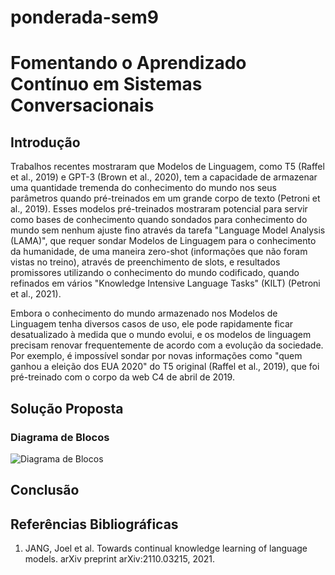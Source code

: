 # ponderada-sem9

# Fomentando o Aprendizado Contínuo em Sistemas Conversacionais

## Introdução

Trabalhos recentes mostraram que Modelos de Linguagem, como T5 (Raffel et al., 2019) e GPT-3 (Brown et al., 2020), tem a capacidade de armazenar uma quantidade tremenda do conhecimento do mundo nos seus parâmetros quando pré-treinados em um grande corpo de texto (Petroni et al., 2019). Esses modelos pré-treinados mostraram potencial para servir como bases de conhecimento quando sondados para conhecimento do mundo sem nenhum ajuste fino através da tarefa "Language Model Analysis (LAMA)", que requer sondar Modelos de Linguagem para o conhecimento da humanidade, de uma maneira zero-shot (informações que não foram vistas no treino), através de preenchimento de slots, e resultados promissores utilizando o conhecimento do mundo codificado, quando refinados em vários "Knowledge Intensive Language Tasks" (KILT) (Petroni et al., 2021). 

Embora o conhecimento do mundo armazenado nos Modelos de Linguagem tenha diversos casos de uso, ele pode rapidamente ficar desatualizado à medida que o mundo evolui, e os modelos de linguagem precisam renovar frequentemente de acordo com a evolução da sociedade. Por exemplo, é impossível sondar por novas informações como "quem ganhou a eleição dos EUA 2020" do T5 original (Raffel et al., 2019), que foi pré-treinado com o corpo da web C4 de abril de 2019.

## Solução Proposta

### Diagrama de Blocos

![Diagrama de Blocos](link_para_imagem_do_diagrama.png)



## Conclusão

## Referências Bibliográficas

1. JANG, Joel et al. Towards continual knowledge learning of language models. arXiv preprint arXiv:2110.03215, 2021.